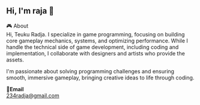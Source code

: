 Hi, I'm raja 👋
---

🎮 About <br> Hi, Teuku Radja. I specialize in game programming, focusing on building core gameplay mechanics, systems, and optimizing performance. While I handle the technical side of game development, including coding and implementation, I collaborate with designers and artists who provide the assets.

I'm passionate about solving programming challenges and ensuring smooth, immersive gameplay, bringing creative ideas to life through coding.

**📩Email** <br>
234radja@gmail.com

